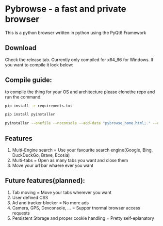 # Pybrowse - a fast and private browser 
This is a python browser written in python using the PyQt6 Framework

## Download
Check the release tab. Currently only compiled for x64_86 for Windows. If you want to compile it look below:

## Compile guide:
to compile the thing for your OS and architecture please clonethe repo and run the command:
```bash
pip install -r requirements.txt
```
```bash
pip install pyinstaller
```
```bash
pyinstaller --onefile --noconsole --add-data "pybrowse_home.html;." --add-data "settings.html;" main.py
```

## Features
1. Multi-Engine search = Use your favourite search engine(Google, Bing, DuckDuckGo, Brave, Ecosia)
2. Multi-tabs = Open as many tabs you want and close them
3. Move your url bar whaere ever you want
## Future features(planned):
1. Tab moving = Move your tabs wherever you want
2. User defined CSS
3. Ad and tracker blocker = No more ads
4. Camera, GPS, Devconsole, ... = Suppor tnormal browser access requests
5. Persistent Storage and proper cookie handling = Pretty self-eplanatory


